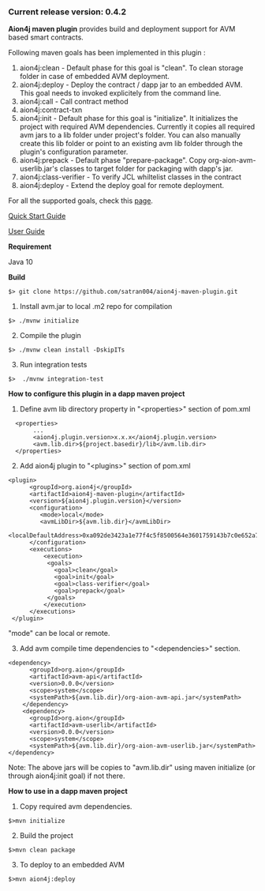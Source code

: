 ### Current release version: 0.4.2

**Aion4j maven plugin** provides build and deployment support for AVM based smart contracts.

Following maven goals has been implemented in this plugin :

1. aion4j:clean - Default phase for this goal is "clean". To clean storage folder in case of embedded AVM deployment. 
2. aion4j:deploy - Deploy the contract / dapp jar to an embedded AVM. This goal needs to invoked explicitely from the command line.
3. aion4j:call - Call contract method 
4. aion4j:contract-txn
5. aion4j:init - Default phase for this goal is "initialize". It initializes the project with required AVM dependencies. Currently it copies all required avm jars to a lib folder under project's folder. You can also manually create this lib folder or point to an existing avm lib folder through the plugin's configuration parameter.
6. aion4j:prepack - Default phase "prepare-package". Copy org-aion-avm-userlib.jar's classes to target folder for packaging with dapp's jar.
7. aion4j:class-verifier - To verify JCL whiltelist classes in the contract
8. aion4j:deploy - Extend the deploy goal for remote deployment.

For all the supported goals, check this [page](https://github.com/satran004/aion4j-maven-plugin/wiki/Aion4j-Maven-Plugin---Goals).

[Quick Start Guide](https://github.com/satran004/aion4j-maven-plugin/wiki/Quick-Start-with-embedded-AVM)

[User Guide](https://github.com/satran004/aion4j-maven-plugin/wiki/Aion4j-Maven-Plugin---User-Guide)

**Requirement**

Java 10

**Build**
```
$> git clone https://github.com/satran004/aion4j-maven-plugin.git
```
1. Install avm.jar to local .m2 repo for compilation
```
$> ./mvnw initialize
```
2. Compile the plugin
```
$> ./mvnw clean install -DskipITs
```

3. Run integration tests
```
$>  ./mvnw integration-test
```

**How to configure this plugin in a dapp maven project**
1. Define avm lib directory property in "&lt;properties&gt;" section of pom.xml
```
  <properties>
       ...
       <aion4j.plugin.version>x.x.x</aion4j.plugin.version>
       <avm.lib.dir>${project.basedir}/lib</avm.lib.dir>
  </properties>
```
2. Add aion4j plugin to "&lt;plugins&gt;" section of  pom.xml
```
<plugin>
      <groupId>org.aion4j</groupId>
      <artifactId>aion4j-maven-plugin</artifactId>
      <version>${aion4j.plugin.version}</version>
      <configuration>
         <mode>local</mode>
         <avmLibDir>${avm.lib.dir}</avmLibDir>
         <localDefaultAddress>0xa092de3423a1e77f4c5f8500564e3601759143b7c0e652a7012d35eb67b283ca</localDefaultAddress>  
      </configuration>
      <executions>
          <execution>
           <goals>
             <goal>clean</goal>
             <goal>init</goal>
             <goal>class-verifier</goal>
             <goal>prepack</goal>
           </goals>
          </execution>
      </executions>
 </plugin>
```

"mode" can be local or remote.

3. Add avm compile time dependencies to "&lt;dependencies&gt;" section.
```
<dependency>
      <groupId>org.aion</groupId>
      <artifactId>avm-api</artifactId>
      <version>0.0.0</version>
      <scope>system</scope>
      <systemPath>${avm.lib.dir}/org-aion-avm-api.jar</systemPath>
    </dependency>
    <dependency>
      <groupId>org.aion</groupId>
      <artifactId>avm-userlib</artifactId>
      <version>0.0.0</version>
      <scope>system</scope>
      <systemPath>${avm.lib.dir}/org-aion-avm-userlib.jar</systemPath>
</dependency>
```
  Note: The above jars will be copies to "avm.lib.dir" using maven initialize (or through aion4j:init goal) if not there. 
  
  **How to use in a dapp maven project**
  1. Copy required avm dependencies.
  ```
  $>mvn initialize
  ```
  2. Build the project
  ```
  $>mvn clean package
  ```
  3. To deploy to an embedded AVM
  ```
  $>mvn aion4j:deploy
  ```


